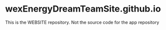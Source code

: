 # wexEnergyDreamTeamSite.github.io
This is the WEBSITE repository. Not the source code for the app repository
